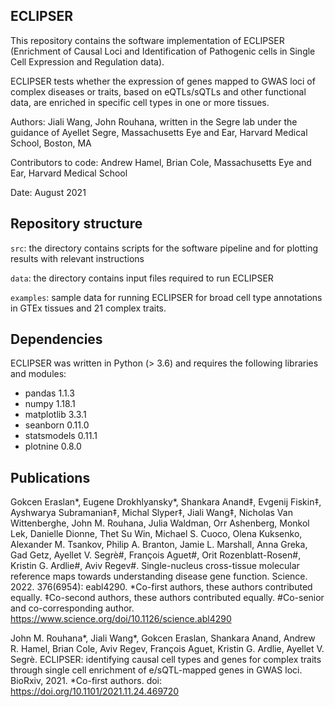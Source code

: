 ## ECLIPSER
This repository contains the software implementation of ECLIPSER (Enrichment of Causal Loci and Identification of Pathogenic cells in Single Cell Expression and Regulation data).

ECLIPSER tests whether the expression of genes mapped to GWAS loci of complex diseases or traits, based on eQTLs/sQTLs and other functional data, are enriched in specific cell types in one or more tissues.

Authors: Jiali Wang, John Rouhana, written in the Segre lab under the guidance of Ayellet Segre, Massachusetts Eye and Ear, Harvard Medical School, Boston, MA

Contributors to code: Andrew Hamel, Brian Cole, Massachusetts Eye and Ear, Harvard Medical School

Date: August 2021

## Repository structure
`src`: the directory contains scripts for the software pipeline and for plotting results with relevant instructions

`data`: the directory contains input files required to run ECLIPSER

`examples`: sample data for running ECLIPSER for broad cell type annotations in GTEx tissues and 21 complex traits. 

## Dependencies
ECLIPSER was written in Python (> 3.6) and requires the following libraries and modules:

- pandas 1.1.3
- numpy 1.18.1
- matplotlib 3.3.1
- seanborn 0.11.0 
- statsmodels 0.11.1
- plotnine 0.8.0

## Publications
Gokcen Eraslan*, Eugene Drokhlyansky*, Shankara Anand‡, Evgenij Fiskin‡, Ayshwarya Subramanian‡, Michal Slyper‡, Jiali Wang‡, Nicholas Van Wittenberghe, John M. Rouhana, Julia Waldman, Orr Ashenberg, Monkol Lek, Danielle Dionne, Thet Su Win, Michael S. Cuoco, Olena Kuksenko, Alexander M. Tsankov, Philip A. Branton, Jamie L. Marshall, Anna Greka, Gad Getz,  Ayellet V. Segrè#,  François Aguet#,  Orit Rozenblatt-Rosen#,  Kristin G. Ardlie#,  Aviv Regev#. Single-nucleus cross-tissue molecular reference maps towards understanding disease gene function. Science. 2022. 376(6954): eabl4290. *Co-first authors, these authors contributed equally. ‡Co-second authors, these authors contributed equally. #Co-senior and co-corresponding author. https://www.science.org/doi/10.1126/science.abl4290

John M. Rouhana*, Jiali Wang*, Gokcen Eraslan, Shankara Anand, Andrew R. Hamel, Brian Cole, Aviv Regev, François Aguet, Kristin G. Ardlie, Ayellet V. Segrè. ECLIPSER: identifying causal cell types and genes for complex traits through single cell enrichment of e/sQTL-mapped genes in GWAS loci. BioRxiv, 2021. *Co-first authors. doi: https://doi.org/10.1101/2021.11.24.469720

